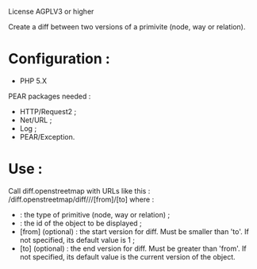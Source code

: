 License AGPLV3 or higher

Create a diff between two versions of a primivite (node, way or relation).

# Configuration :
* PHP 5.X

PEAR packages needed :
* HTTP/Request2 ;
* Net/URL ;
* Log ;
* PEAR/Exception.

# Use :
Call diff.openstreetmap with URLs like this : <hostname>/diff.openstreetmap/diff/<primitive>/<id>/[from]/[to] where :
* <primitive> : the type of primitive (node, way or relation) ;
* <id> : the id of the object to be displayed ;
* [from] (optional) : the start version for diff. Must be smaller than 'to'. If not specified, its default value is 1 ;
* [to] (optional) : the end version for diff. Must be greater than 'from'. If not specified, its default value is the current version of the object.